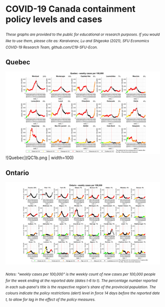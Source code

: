 # COVID-19 Canada containment policy levels and cases
<sub>*These graphs are provided to the public for educational or research purposes. If you would like to use them, please cite as: Karaivanov, Lu and Shigeoka (2021), SFU Economics COVID-19 Research Team, github.com/C19-SFU-Econ.*</sub>

## Quebec
![Quebec](QC1b.png?view=raw)
![Quebec](QC1b.png | width=100)
## Ontario
![Ontario](ON1b.png?view=raw)
<!--
Quebec (contemporaneous)
![Quebec](QC_1.png?view=raw)
Ontario (contemporaneous)
![Ontario](ON_1.png?view=raw)
-->
<sub>*Notes: "weekly cases per 100,000" is the weekly count of new cases per 100,000 people for the week ending at the reported date (dates t-6 to t). The percentage number reported in each sub-panel's title is the respective region's share of the provincial population. The colours indicate the policy restrictions (alert) level in force 14 days before the reported date t, to allow for lag in the effect of the policy measures.*</sub>
